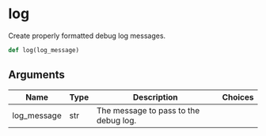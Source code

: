 # log

Create properly formatted debug log messages.
```py
def log(log_message)
```

## Arguments
| Name        | Type | Description                                                                 | Choices |
|-------------|------|-----------------------------------------------------------------------------|---------|
| log_message  | str  | The message to pass to the debug log. |         |
